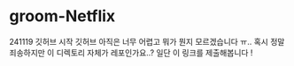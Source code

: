 # groom-Netflix
241119 깃허브 시작
깃허브 아직은 너무 어렵고 뭐가 뭔지 모르겠습니다 ㅠ..
혹시 정말 죄송하지만 이 디렉토리 자체가 레포인가요..?
일단 이 링크를 제출해봅니다 !
